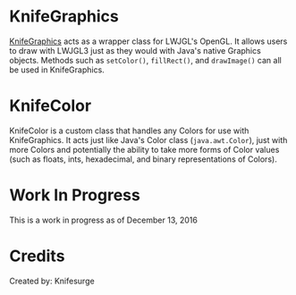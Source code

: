 # KnifeGraphics

<a 
href="https://github.com/Knifesurge/KnifeGraphics/blob/master/src/com/knifesurge/KnifeGraphics/KnifeGraphics.java">KnifeGraphics</a> 
acts 
as a wrapper class for 
LWJGL's OpenGL. It allows users to 
draw with LWJGL3 just as they would with Java's native Graphics objects. Methods 
such as <code>setColor()</code>, <code>fillRect()</code>, and <code>drawImage()</code> 
can all be used in KnifeGraphics.

# KnifeColor

KnifeColor is a custom class that handles any Colors for use with KnifeGraphics. 
It acts just like Java's Color class (<code>java.awt.Color</code>), just with more Colors and 
potentially the ability to take more forms of Color values (such as floats, ints, 
hexadecimal, and binary representations of Colors). 

# Work In Progress

This is a work in progress as of December 13, 2016

# Credits

Created by: Knifesurge
